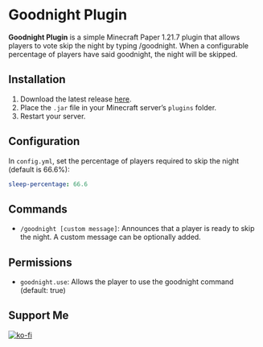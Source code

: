 # Goodnight Plugin
**Goodnight Plugin** is a simple Minecraft Paper 1.21.7 plugin that allows players to vote skip the night by typing /goodnight. When a configurable percentage of players have said goodnight, the night will be skipped.

## Installation
1. Download the latest release [here](https://github.com/Jelly-Pudding/goodnight/releases/latest).
2. Place the `.jar` file in your Minecraft server’s `plugins` folder.
3. Restart your server.

## Configuration
In `config.yml`, set the percentage of players required to skip the night (default is 66.6%):

```yaml
sleep-percentage: 66.6
```

## Commands
- `/goodnight [custom message]`: Announces that a player is ready to skip the night. A custom message can be optionally added.

## Permissions
- `goodnight.use`: Allows the player to use the goodnight command (default: true)

## Support Me
[![ko-fi](https://ko-fi.com/img/githubbutton_sm.svg)](https://ko-fi.com/K3K715TC1R)